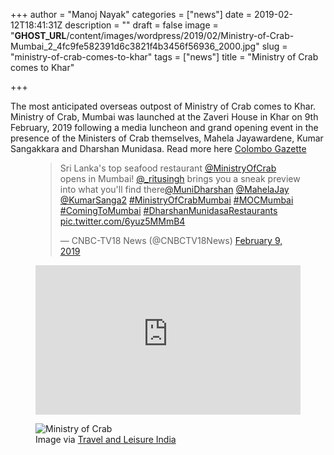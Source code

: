 +++
author = "Manoj Nayak"
categories = ["news"]
date = 2019-02-12T18:41:31Z
description = ""
draft = false
image = "__GHOST_URL__/content/images/wordpress/2019/02/Ministry-of-Crab-Mumbai_2_4fc9fe582391d6c3821f4b3456f56936_2000.jpg"
slug = "ministry-of-crab-comes-to-khar"
tags = ["news"]
title = "Ministry of Crab comes to Khar"

+++


<p>The most anticipated overseas outpost of Ministry of Crab comes to Khar. Ministry of Crab, Mumbai was launched at the Zaveri House in Khar on 9th February, 2019 following a media luncheon and grand opening event in the presence of the Ministers of Crab themselves, Mahela Jayawardene, Kumar Sangakkara and Dharshan Munidasa. Read more here  <a   href="http://colombogazette.com/2019/02/12/namaste-india-ministry-of-crab-opens-in-mumbai/">Colombo Gazette</a></p>
<figure class="embed regular">
<div class="embed-container">
<blockquote class="twitter-tweet">
<p lang="en" dir="ltr">Sri Lanka&#39;s top seafood restaurant <a href="https://twitter.com/MinistryOfCrab?ref_src=twsrc%5Etfw">@MinistryOfCrab</a> opens in Mumbai! <a href="https://twitter.com/_ritusingh?ref_src=twsrc%5Etfw">@_ritusingh</a> brings you a sneak preview into what you&#39;ll find there<a href="https://twitter.com/MuniDharshan?ref_src=twsrc%5Etfw">@MuniDharshan</a> <a href="https://twitter.com/MahelaJay?ref_src=twsrc%5Etfw">@MahelaJay</a> <a href="https://twitter.com/KumarSanga2?ref_src=twsrc%5Etfw">@KumarSanga2</a> <a href="https://twitter.com/hashtag/MinistryOfCrabMumbai?src=hash&amp;ref_src=twsrc%5Etfw">#MinistryOfCrabMumbai</a> <a href="https://twitter.com/hashtag/MOCMumbai?src=hash&amp;ref_src=twsrc%5Etfw">#MOCMumbai</a> <a href="https://twitter.com/hashtag/ComingToMumbai?src=hash&amp;ref_src=twsrc%5Etfw">#ComingToMumbai</a> <a href="https://twitter.com/hashtag/DharshanMunidasaRestaurants?src=hash&amp;ref_src=twsrc%5Etfw">#DharshanMunidasaRestaurants</a> <a href="https://t.co/6yuz5MMmB4">pic.twitter.com/6yuz5MMmB4</a></p>
<p>&mdash; CNBC-TV18 News (@CNBCTV18News) <a href="https://twitter.com/CNBCTV18News/status/1094123732388454400?ref_src=twsrc%5Etfw">February 9, 2019</a></p></blockquote>
<p><script async src="https://platform.twitter.com/widgets.js" charset="utf-8"></script></div>
</figure>
<figure class="video regular">
<div class="embed-container">
<div style="max-width: 100%; position: relative; padding-top: 56.25%;"><iframe width="480" height="270" src="https://www.youtube.com/embed/6oPTiNZBoqI?feature=oembed" frameborder="0" allow="accelerometer; autoplay; encrypted-media; gyroscope; picture-in-picture" allowfullscreen="" style="position: absolute; top: 0px; left: 0px; width: 100%; height: 100%;"></iframe></div>
</div>
</figure>
<figure class="image regular"><picture style=""><source srcset="https://d2ijz6o5xay1xq.cloudfront.net/account_4266/Ministry-of-Crab-Mumbai_2_4fc9fe582391d6c3821f4b3456f56936_800.jpg 1x" media="(max-width: 768px)" /><source srcset="https://d2ijz6o5xay1xq.cloudfront.net/account_4266/Ministry-of-Crab-Mumbai_2_4fc9fe582391d6c3821f4b3456f56936_800.jpg 1x" media="(min-width: 769px)" /><img style="" alt="Ministry of Crab" src="https://i1.wp.com/d2ijz6o5xay1xq.cloudfront.net/account_4266/Ministry-of-Crab-Mumbai_2_4fc9fe582391d6c3821f4b3456f56936_800.jpg?w=850&#038;ssl=1" data-recalc-dims="1" /></picture><figcaption>Image via <a   href="http://Ministry of Crab">Travel and Leisure India</a></figcaption></figure>
<p><!-- strchf script --><script>        if(window.strchfSettings === undefined) window.strchfSettings = {};    window.strchfSettings.stats = {url: "https://urban-wiz.storychief.io/ministry-of-crab-comes-to-khar?id=1002642748&type=2",title: "Ministry of Crab comes to Khar",id: "5898643e-cb57-4197-adf1-22d855b8bf1d"};            (function(d, s, id) {      var js, sjs = d.getElementsByTagName(s)[0];      if (d.getElementById(id)) {window.strchf.update(); return;}      js = d.createElement(s); js.id = id;      js.src = "https://d37oebn0w9ir6a.cloudfront.net/scripts/v0/strchf.js";      js.async = true;      sjs.parentNode.insertBefore(js, sjs);    }(document, 'script', 'storychief-jssdk'))    </script><!-- End strchf script --></p>



